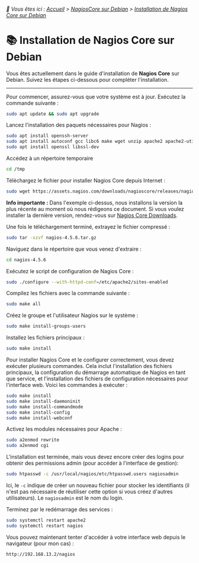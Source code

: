 <link rel="stylesheet" type="text/css" href="/assets/css/light-theme.css">

###### 📂 Vous êtes ici : [Accueil](../../../index.md) > [NagiosCore sur Debian](../index.md) > [Installation de Nagios Core sur Debian](installation-nagioscore.md)

# 📚 Installation de Nagios Core sur Debian

Vous êtes actuellement dans le guide d'installation de **Nagios Core** sur Debian. Suivez les étapes ci-dessous pour compléter l'installation.

---


Pour commencer, assurez-vous que votre système est à jour. Exécutez la commande suivante : 

```bash
sudo apt update && sudo apt upgrade
```

Lancez l'installation des paquets nécessaires pour Nagios :

```bash
sudo apt install openssh-server
sudo apt install autoconf gcc libc6 make wget unzip apache2 apache2-utils php libgd-dev
sudo apt install openssl libssl-dev
```

Accédez à un répertoire temporaire

```bash
cd /tmp
```

Téléchargez le fichier pour installer Nagios Core depuis Internet :

```bash
sudo wget https://assets.nagios.com/downloads/nagioscore/releases/nagios-4.5.6.tar.gz
```

**Info importante :** Dans l'exemple ci-dessus, nous installons la version la plus récente au moment où nous rédigeons ce document. Si vous voulez installer la dernière version, rendez-vous sur [Nagios Core Downloads](https://www.nagios.org/downloads/nagios-core/).

Une fois le téléchargement terminé, extrayez le fichier compressé : 

```bash
sudo tar -xzvf nagios-4.5.6.tar.gz
```

Naviguez dans le répertoire que vous venez d'extraire : 

```bash
cd nagios-4.5.6
```

Exécutez le script de configuration de Nagios Core : 

```bash
sudo ./configure --with-httpd-conf=/etc/apache2/sites-enabled
```

Compilez les fichiers avec la commande suivante : 

```bash
sudo make all
```

Créez le groupe et l'utilisateur Nagios sur le système : 

```bash
sudo make install-groups-users
```

Installez les fichiers principaux : 

```bash
sudo make install
```

Pour installer Nagios Core et le configurer correctement, vous devez exécuter plusieurs commandes. Cela inclut l'installation des fichiers principaux, la configuration du démarrage automatique de Nagios en tant que service, et l'installation des fichiers de configuration nécessaires pour l'interface web. Voici les commandes à exécuter : 

```bash
sudo make install
sudo make install-daemoninit
sudo make install-commandmode
sudo make install-config
sudo make install-webconf
```

Activez les modules nécessaires pour Apache : 

```bash
sudo a2enmod rewrite
sudo a2enmod cgi
```

L'installation est terminée, mais vous devez encore créer des logins pour obtenir des permissions admin (pour accéder à l'interface de gestion): 

```bash
sudo htpasswd -c /usr/local/nagios/etc/htpasswd.users nagiosadmin
```

Ici, le `-c` indique de créer un nouveau fichier pour stocker les identifiants (il n'est pas nécessaire de réutiliser cette option si vous créez d'autres utilisateurs). Le `nagiosadmin` est le nom du login.

Terminez par le redémarrage des services : 

```bash
sudo systemctl restart apache2
sudo systemctl restart nagios
```

Vous pouvez maintenant tenter d'accéder à votre interface web depuis le navigateur (pour mon cas) : 

```bash
http://192.168.13.2/nagios
```